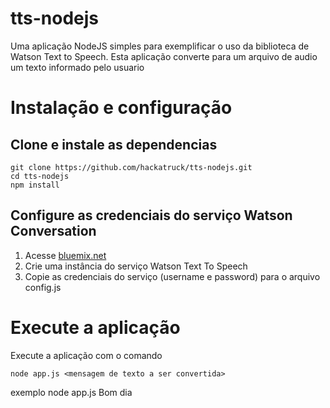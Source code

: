 # tts-nodejs
Uma aplicação NodeJS simples para exemplificar o uso da biblioteca de Watson Text to Speech. Esta aplicação converte para um arquivo de audio um texto informado pelo usuario

# Instalação e configuração

## Clone e instale as dependencias
```
git clone https://github.com/hackatruck/tts-nodejs.git
cd tts-nodejs
npm install
```

## Configure as credenciais do serviço Watson Conversation

1. Acesse [bluemix.net](bluemix.net)
2. Crie uma instância do serviço Watson Text To Speech
3. Copie as credenciais do serviço (username e password) para o arquivo config.js

# Execute a aplicação
Execute a aplicação com o comando

    node app.js <mensagem de texto a ser convertida>

exemplo
    node app.js Bom dia
